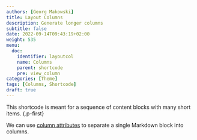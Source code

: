 ```yaml
---
authors: [Georg Makowski]
title: Layout Columns
description: Generate longer columns
subtitle: false
date: 2022-09-14T09:43:19+02:00 
weight: 535
menu:
  doc:
    identifier: layoutcol
    name: Columns
    parent: shortcode
    pre: view_column
categories: [Theme]
tags: [Columns, Shortcode]
draft: true
---
```


This shortcode is meant for a sequence of content blocks with many short items.
{.p-first} <!--more-->

We can use [column attributes](/doc/attribute/columns) to separate a single Markdown block into columns.